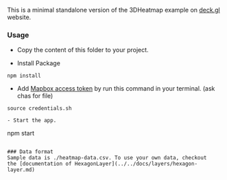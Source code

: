 This is a minimal standalone version of the 3DHeatmap example
on [deck.gl](http://deck.gl) website.

### Usage
- Copy the content of this folder to your project.

- Install Package
```
npm install
```

- Add [Mapbox access token](https://www.mapbox.com/help/define-access-token/)
by run this command in your terminal.
(ask chas for file)
```
source credentials.sh
```

```
- Start the app.
```
npm start
```

### Data format
Sample data is ./heatmap-data.csv. To use your own data, checkout
the [documentation of HexagonLayer](../../docs/layers/hexagon-layer.md)
